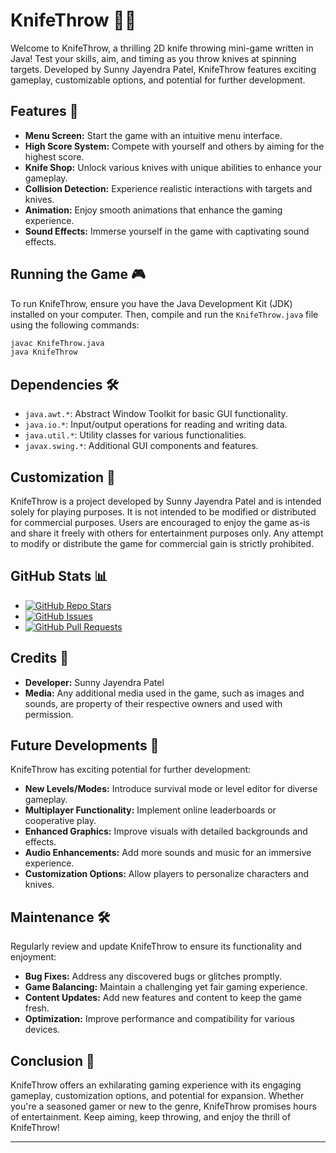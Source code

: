 # KnifeThrow 🎯🥷

Welcome to KnifeThrow, a thrilling 2D knife throwing mini-game written in Java! Test your skills, aim, and timing as you throw knives at spinning targets. Developed by Sunny Jayendra Patel, KnifeThrow features exciting gameplay, customizable options, and potential for further development.


## Features 🚀
- **Menu Screen:** Start the game with an intuitive menu interface.
- **High Score System:** Compete with yourself and others by aiming for the highest score.
- **Knife Shop:** Unlock various knives with unique abilities to enhance your gameplay.
- **Collision Detection:** Experience realistic interactions with targets and knives.
- **Animation:** Enjoy smooth animations that enhance the gaming experience.
- **Sound Effects:** Immerse yourself in the game with captivating sound effects.

## Running the Game 🎮
To run KnifeThrow, ensure you have the Java Development Kit (JDK) installed on your computer. Then, compile and run the `KnifeThrow.java` file using the following commands:

```bash
javac KnifeThrow.java
java KnifeThrow
```
## Dependencies 🛠️
- `java.awt.*`: Abstract Window Toolkit for basic GUI functionality.
- `java.io.*`: Input/output operations for reading and writing data.
- `java.util.*`: Utility classes for various functionalities.
- `javax.swing.*`: Additional GUI components and features.

## Customization 🎨
KnifeThrow is a project developed by Sunny Jayendra Patel and is intended solely for playing purposes. It is not intended to be modified or distributed for commercial purposes. Users are encouraged to enjoy the game as-is and share it freely with others for entertainment purposes only. Any attempt to modify or distribute the game for commercial gain is strictly prohibited.

## GitHub Stats 📊
- [![GitHub Repo Stars](https://img.shields.io/github/stars/sunnypatell/KnifeThrow?style=social)](https://github.com/sunnypatell/KnifeThrow/stargazers)
- [![GitHub Issues](https://img.shields.io/github/issues/sunnypatell/KnifeThrow)](https://github.com/sunnypatell/KnifeThrow/issues)
- [![GitHub Pull Requests](https://img.shields.io/github/issues-pr/sunnypatell/KnifeThrow)](https://github.com/sunnypatell/KnifeThrow/pulls)

## Credits 🙌
- **Developer:** Sunny Jayendra Patel
- **Media:** Any additional media used in the game, such as images and sounds, are property of their respective owners and used with permission.

## Future Developments 🚧
KnifeThrow has exciting potential for further development:
- **New Levels/Modes:** Introduce survival mode or level editor for diverse gameplay.
- **Multiplayer Functionality:** Implement online leaderboards or cooperative play.
- **Enhanced Graphics:** Improve visuals with detailed backgrounds and effects.
- **Audio Enhancements:** Add more sounds and music for an immersive experience.
- **Customization Options:** Allow players to personalize characters and knives.

## Maintenance 🛠️
Regularly review and update KnifeThrow to ensure its functionality and enjoyment:
- **Bug Fixes:** Address any discovered bugs or glitches promptly.
- **Game Balancing:** Maintain a challenging yet fair gaming experience.
- **Content Updates:** Add new features and content to keep the game fresh.
- **Optimization:** Improve performance and compatibility for various devices.

## Conclusion 🎉
KnifeThrow offers an exhilarating gaming experience with its engaging gameplay, customization options, and potential for expansion. Whether you're a seasoned gamer or new to the genre, KnifeThrow promises hours of entertainment. Keep aiming, keep throwing, and enjoy the thrill of KnifeThrow!

---
